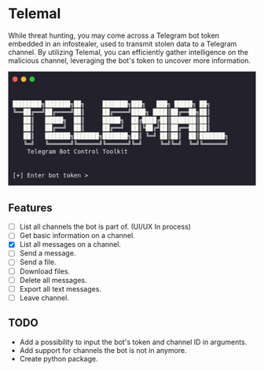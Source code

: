 # Telemal

While threat hunting, you may come across a Telegram bot token embedded in an infostealer, used to transmit stolen data to a Telegram channel. By utilizing Telemal, you can efficiently gather intelligence on the malicious channel, leveraging the bot's token to uncover more information.

![](./images/image.png)

## Features

- [ ] List all channels the bot is part of. (UI/UX In process) 
- [ ] Get basic information on a channel.
- [x] List all messages on a channel.
- [ ] Send a message.
- [ ] Send a file.
- [ ] Download files.
- [ ] Delete all messages.
- [ ] Export all text messages.
- [ ] Leave channel.

## TODO

- Add a possibility to input the bot's token and channel ID in arguments.
- Add support for channels the bot is not in anymore.
- Create python package.